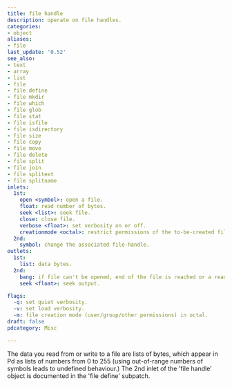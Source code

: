 ```yaml
---
title: file handle
description: operate on file handles.
categories:
- object
aliases:
- file
last_update: '0.52'
see_also:
- text
- array
- list
- file
- file define
- file mkdir
- file which
- file glob
- file stat
- file isfile
- file isdirectory
- file size
- file copy
- file move
- file delete
- file split
- file join
- file splitext
- file splitname
inlets:
  1st: 
    open <symbol>: open a file.
    float: read number of bytes.
    seek <list>: seek file.
    close: close file.
    verbose <float>: set verbosity on or off.
    creationmode <octal>: restrict permissions of the to-be-created file.
  2nd:
    symbol: change the associated file-handle.
outlets:
  1st:
    list: data bytes.
  2nd:
    bang: if file can't be opened, end of the file is reached or a read error occurred.
    seek <float>: seek output.

flags:
  -q: set quiet verbosity.
  -v: set loud verbosity.
  -m: file creation mode (user/group/other permissions) in octal.
draft: false
pdcategory: Misc

---
```



The data you read from or write to a file are lists of bytes, which appear in Pd as lists of numbers from 0 to 255 (using out-of-range numbers of symbols leads to undefined behaviour.) The 2nd inlet of the 'file handle' object is documented in the 'file define' subpatch.